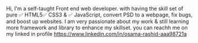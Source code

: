 Hi,
I'm a self-taught Front end web developer. with having the skill set of pure ✅ HTML5✅ CSS3 &
✅ JavaScript, convert PSD to a webpage, fix bugs, and boost up websites. I am very passionate about my work & still learning more framework and library to enhance my skillset.
you can reachh me on my linked in profile https://www.linkedin.com/in/osama-rashid-aaa98721a
